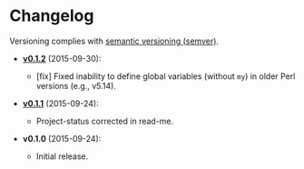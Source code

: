 # Changelog

Versioning complies with [semantic versioning (semver)](http://semver.org/).

<!-- NOTE: An entry template for a new version is automatically added each time `make version` is called. Fill in changes afterwards. -->

* **[v0.1.2](https://github.com/mklement0/perli/compare/v0.1.1...v0.1.2)** (2015-09-30):
  * [fix] Fixed inability to define global variables (without `my`) in older Perl versions (e.g., v5.14).

* **[v0.1.1](https://github.com/mklement0/perli/compare/v0.1.0...v0.1.1)** (2015-09-24):
  * Project-status corrected in read-me.

* **v0.1.0** (2015-09-24):
  * Initial release.
